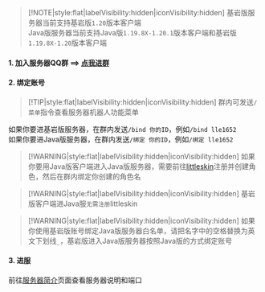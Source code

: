 > [!NOTE|style:flat|labelVisibility:hidden|iconVisibility:hidden] 
> 基岩版服务器当前支持基岩版`1.20`版本客户端  
> Java版服务器当前支持Java版`1.19.8X-1.20.1`版本客户端和基岩版`1.19.8X-1.20`版本客户端

#### 1. 加入服务器QQ群 ==> [点我进群](https://jq.qq.com/?_wv=1027&k=WwignUAQ)

#### 2. 绑定账号

> [!TIP|style:flat|labelVisibility:hidden|iconVisibility:hidden] 群内可发送`/菜单`指令查看服务器机器人功能菜单

如果你要进基岩版服务器，在群内发送`/bind 你的ID`，例如`/bind lle1652`  
如果你要进Java版服务器，在群内发送`/绑定 你的ID`，例如`/绑定 lle1652`

> [!WARNING|style:flat|labelVisibility:hidden|iconVisibility:hidden] 如果你要用Java版客户端进入Java版服务器，需要前往[littleskin](https://littleskin.cn)注册并创建角色，然后在群内绑定你创建的角色名

> [!WARNING|style:flat|labelVisibility:hidden|iconVisibility:hidden] 基岩版客户端进Java服`无需注册`littleskin

> [!WARNING|style:flat|labelVisibility:hidden|iconVisibility:hidden] 如果你使用基岩版账号绑定Java版服务器白名单，请把名字中的空格替换为英文下划线`_`，基岩版进入Java版服务器按照Java版的方式绑定账号

#### 3. 进服

前往[服务器简介](servers/)页面查看服务器说明和端口

